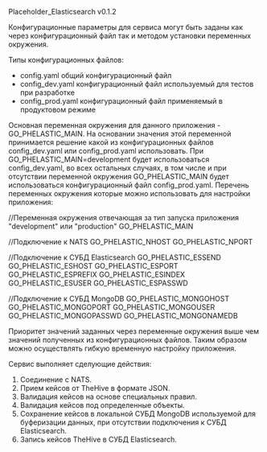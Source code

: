 Placeholder_Elasticsearch v0.1.2

Конфигурационные параметры для сервиса могут быть заданы как через конфигурационный файл так и методом установки переменных окружения.

Типы конфигурационных файлов:

- config.yaml общий конфигурационный файл
- config_dev.yaml конфигурационный файл используемый для тестов при разработке
- config_prod.yaml конфигурационный файл применяемый в продуктовом режиме

Основная переменная окружения для данного приложения - GO_PHELASTIC_MAIN. На основании
значения этой переменной принимается решение какой из конфигурационных файлов config_dev.yaml или config_prod.yaml использовать. При GO_PHELASTIC_MAIN=development
будет использоваться config_dev.yaml, во всех остальных случаях, в том числе и при отсутствии переменной окружения GO_PHELASTIC_MAIN будет использоваться конфигурационный файл config_prod.yaml. Перечень переменных окружения которые можно использовать для настройки приложения:

//Переменная окружения отвечающая за тип запуска приложения "development" или "production"
GO_PHELASTIC_MAIN

//Подключение к NATS
GO_PHELASTIC_NHOST
GO_PHELASTIC_NPORT

//Подключение к СУБД Elasticsearch
GO_PHELASTIC_ESSEND
GO_PHELASTIC_ESHOST
GO_PHELASTIC_ESPORT
GO_PHELASTIC_ESPREFIX
GO_PHELASTIC_ESINDEX
GO_PHELASTIC_ESUSER
GO_PHELASTIC_ESPASSWD

//Подключение к СУБД MongoDB
GO_PHELASTIC_MONGOHOST
GO_PHELASTIC_MONGOPORT
GO_PHELASTIC_MONGOUSER
GO_PHELASTIC_MONGOPASSWD
GO_PHELASTIC_MONGONAMEDB

Приоритет значений заданных через переменные окружения выше чем значений полученных из конфигурационных файлов. Таким образом можно осуществлять гибкую временную настройку приложения.

Сервис выполняет сделующие действия:

1. Соединение с NATS.
2. Прием кейсов от TheHive в формате JSON.
3. Валидация кейсов на основе специальных правил.
4. Валидация кейсов под определенные объекты.
5. Сохранение кейсов в локальной СУБД MongoDB используемой для буферизации данных, при отсутствии подключения к СУБД Elasticsearch.
6. Запись кейсов TheHive в СУБД Elasticsearch.
